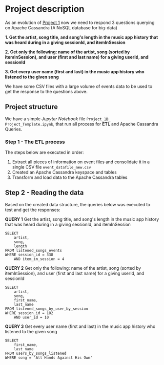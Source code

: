 # Project description
As an evolution of [Project 1](https://github.com/hedcler/udacity-dataengineer-project1) now we need to respond 3 questions querying on Apache Cassandra (A NoSQL database for big-data)

**1. Get the artist, song title, and song's length in the music app history that was heard during in a giving sessionId, and itemInSession**

**2. Get only the following: name of the artist, song (sorted by itemInSession), and user (first and last name) for a giving userId, and sessionId**

**3. Get every user name (first and last) in the music app history who listened to the given song**

We have some CSV files with a large volume of events data to be used to get the response to the questions above.

## Project structure

We have a simple *Jupyter Notebook* file `Project_1B_ Project_Template.ipynb`, that run all process for **ETL** and Apache Cassandra Queries.

### Step 1 - The ETL process

The steps below are executed in order:

1. Extract all pieces of information on event files and consolidate it in a single CSV file `event_datafile_new.csv`
2. Created an Apache Cassandra keyspace and tables
3. Transform and load data to the Apache Cassandra tables

## Step 2 - Reading the data

Based on the created data structure, the queries below was executed to test and get the responses:

**QUERY 1**
Get the artist, song title, and song's length in the music app history that was heard during in a giving sessionId, and itemInSession
```
SELECT 
	artist, 
	song, 
	length 
FROM listened_songs_events 
WHERE session_id = 338 
	AND item_in_session = 4
```

**QUERY 2**
Get only the following: name of the artist, song (sorted by itemInSession), and user (first and last name) for a giving userId, and sessionId
```
SELECT 
	artist, 
	song, 
	first_name, 
	last_name 
FROM listened_songs_by_user_by_session 
WHERE session_id = 182 
	AND user_id = 10
```

**QUERY 3**
Get every user name (first and last) in the music app history who listened to the given song
```
SELECT 
	first_name, 
	last_name 
FROM users_by_songs_listened 
WHERE song = 'All Hands Against His Own'
```
